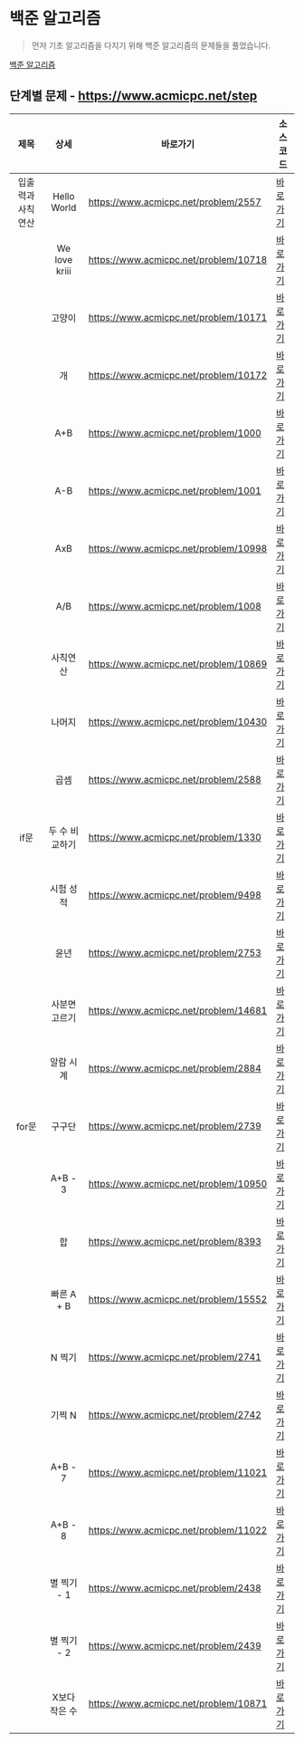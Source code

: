 # 백준 알고리즘

> 먼저 기초 알고리즘을 다지기 위해 백준 알고리즘의 문제들을 풀었습니다.

[백준 알고리즘](https://www.acmicpc.net/)

## 단계별 문제 - https://www.acmicpc.net/step

|제목|상세|바로가기|소스코드|
|:----:|:----:|----|----|
|입출력과 사칙연산|Hello World|https://www.acmicpc.net/problem/2557|[바로가기](step/1/2557.java)|
| |We love kriii|https://www.acmicpc.net/problem/10718|[바로가기](step/1/10718.java)|
| |고양이|https://www.acmicpc.net/problem/10171|[바로가기](step/1/10171.java)|
| |개|https://www.acmicpc.net/problem/10172|[바로가기](step/1/10172.java)|
| |A+B|https://www.acmicpc.net/problem/1000|[바로가기](step/1/1000.java)|
| |A-B|https://www.acmicpc.net/problem/1001|[바로가기](step/1/1001.java)|
| |AxB|https://www.acmicpc.net/problem/10998|[바로가기](step/1/10998.java)|
| |A/B|https://www.acmicpc.net/problem/1008|[바로가기](step/1/1008.java)|
| |사칙연산|https://www.acmicpc.net/problem/10869|[바로가기](step/1/10869.java)|
| |나머지|https://www.acmicpc.net/problem/10430|[바로가기](step/1/10430.java)|
| |곱셈|https://www.acmicpc.net/problem/2588|[바로가기](step/1/2588.java)|
|if문|두 수 비교하기|https://www.acmicpc.net/problem/1330|[바로가기](step/2/1330.java)|
| |시험 성적|https://www.acmicpc.net/problem/9498|[바로가기](step/2/9498.java)|
| |윤년|https://www.acmicpc.net/problem/2753|[바로가기](step/2/2753.java)|
| |사분면 고르기|https://www.acmicpc.net/problem/14681|[바로가기](step/2/14681.java)|
| |알람 시계|https://www.acmicpc.net/problem/2884|[바로가기](step/2/2884.java)|
|for문|구구단|https://www.acmicpc.net/problem/2739|[바로가기](step/3/2739.java)|
| |A+B - 3|https://www.acmicpc.net/problem/10950|[바로가기](step/3/10950.java)|
| |합|https://www.acmicpc.net/problem/8393|[바로가기](step/3/8393.java)|
| |빠른 A + B|https://www.acmicpc.net/problem/15552|[바로가기](step/3/15552.java)|
| |N 찍기|https://www.acmicpc.net/problem/2741|[바로가기](step/3/2741.java)|
| |기찍 N|https://www.acmicpc.net/problem/2742|[바로가기](step/3/2742.java)|
| |A+B - 7|https://www.acmicpc.net/problem/11021|[바로가기](step/3/11021.java)|
| |A+B - 8|https://www.acmicpc.net/problem/11022|[바로가기](step/3/11022.java)|
| |별 찍기 - 1|https://www.acmicpc.net/problem/2438|[바로가기](step/3/2438.java)|
| |별 찍기 - 2|https://www.acmicpc.net/problem/2439|[바로가기](step/3/2439.java)|
| |X보다 작은 수|https://www.acmicpc.net/problem/10871|[바로가기](step/3/10871.java)|